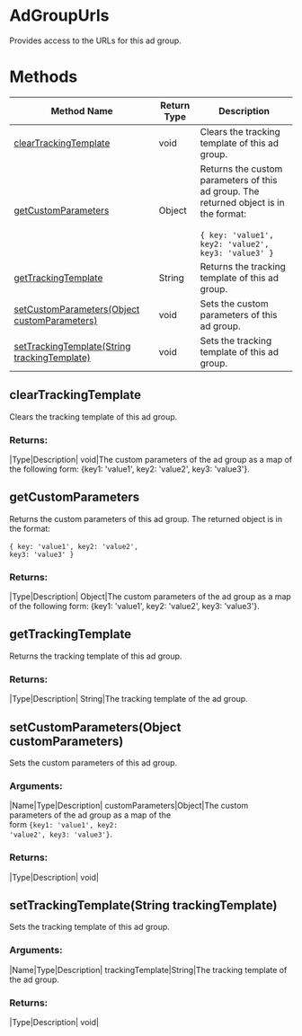 # AdGroupUrls
Provides access to the URLs for this ad group.

# Methods
|Method Name|Return Type|Description|
|-|-|-
[clearTrackingTemplate](#cleartrackingtemplate)|void|Clears the tracking template of this ad group.<br />
[getCustomParameters](#getcustomparameters)|Object|Returns the custom parameters of this ad group. The returned object is in the format:<br /><br /><code>{ key: 'value1', key2: 'value2', key3: 'value3' }</code><br />
[getTrackingTemplate](#gettrackingtemplate)|String|Returns the tracking template of this ad group.<br />
[setCustomParameters(Object customParameters)](#setcustomparameters~object-customparameters~)|void|Sets the custom parameters of this ad group.<br />
[setTrackingTemplate(String trackingTemplate)](#settrackingtemplate~string-trackingtemplate~)|void|Sets the tracking template of this ad group.<br />

## <a name="cleartrackingtemplate"></a>clearTrackingTemplate
Clears the tracking template of this ad group.

### Returns:
|Type|Description|
void|The custom parameters of the ad group as a map of the following form:
         {key1: 'value1', key2: 'value2', key3: 'value3'}.

## <a name="getcustomparameters"></a>getCustomParameters
Returns the custom parameters of this ad group. The returned object is in the format:<br /><br /><code>{ key: 'value1', key2: 'value2', key3: 'value3' }</code>

### Returns:
|Type|Description|
Object|The custom parameters of the ad group as a map of the following form:
         {key1: 'value1', key2: 'value2', key3: 'value3'}.

## <a name="gettrackingtemplate"></a>getTrackingTemplate
Returns the tracking template of this ad group.

### Returns:
|Type|Description|
String|The tracking template of the ad group.

## <a name="setcustomparameters~object-customparameters~"></a>setCustomParameters(Object customParameters)
Sets the custom parameters of this ad group.

### Arguments:
|Name|Type|Description|
customParameters|Object|The custom parameters of the ad group as a map of the<br />        form <code>{key1: 'value1', key2: 'value2', key3: 'value3'}</code>.

### Returns:
|Type|Description|
void|

## <a name="settrackingtemplate~string-trackingtemplate~"></a>setTrackingTemplate(String trackingTemplate)
Sets the tracking template of this ad group.

### Arguments:
|Name|Type|Description|
trackingTemplate|String|The tracking template of the ad group.

### Returns:
|Type|Description|
void|

